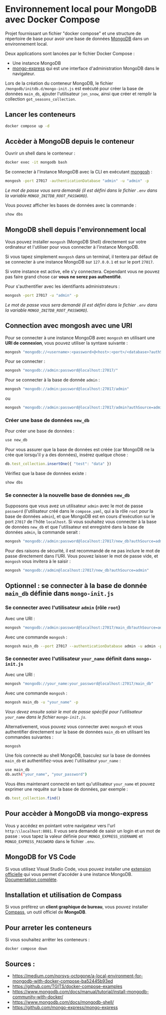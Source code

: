 # Environnement local pour MongoDB avec Docker Compose

Projet fournissant un fichier "docker compose" et une structure de répertoire de base pour avoir une base de données [MongoDB](https://www.mongodb.com/docs/manual/) dans un environnement local.

Deux applications sont lancées par le fichier Docker Compose :

- Une instance MongoDB
- [mongo-express](https://github.com/mongo-express/mongo-express) qui est une interface d'administration MongoDB dans le navigateur.

Lors de la création du conteneur MongoDB, le fichier `/mongodb/initdb.d/mongo-init.js` est exécuté pour créer la base de données `main_db`, ajouter l'utilisateur `jon_snow`, ainsi que créer et remplir la collection `got_seasons_collection`.

## Lancer les conteneurs

```bash
docker compose up -d
```

## Accèder à MongoDB depuis le conteneur

Ouvrir un shell dans le conteneur : 

```bash
docker exec -it mongodb bash
```

 Se connecter à l'instance MongoDB avec la CLI en exécutant [mongosh](https://www.mongodb.com/docs/mongodb-shell/) : 

```bash
mongosh -port 27017 -authenticationDatabase "admin" -u "admin" -p
```

*Le mot de passe vous sera demandé (il est défini dans le fichier `.env` dans la variable `MONGO_INITDB_ROOT_PASSWORD`).*

Vous pouvez afficher les bases de données avec la commande : 

```bash
show dbs
```

## MongoDB shell depuis l'environnement local

Vous pouvez installer `mongosh` (MongoDB Shell) directement sur votre ordinateur et l'utiliser pour vous connecter à l'instance MongoDB.

Si vous tapez simplement `mongosh` dans un terminal, il tentera par défaut de se connecter à une instance MongoDB sur `127.0.0.1` et sur le port `27017`.

Si votre instance est active, elle s'y connectera. Cependant vous ne pouvez pas faire grand chose car **vous ne serez pas authentifié**.

Pour s'authentifier avec les identifiants administrateurs : 

```bash
mongosh -port 27017 -u "admin" -p
```

*Le mot de passe vous sera demandé (il est défini dans le fichier `.env` dans la variable `MONGO_INITDB_ROOT_PASSWORD`).*

## Connection avec mongosh avec une URI 

Pour se connecter à une instance MongoDB avec `mongosh` en utilisant une **URI de connexion**, vous pouvez utiliser la syntaxe suivante :

```bash
mongosh "mongodb://<username>:<password>@<host>:<port>/<database>?authSource=<authDatabase>"
```

Pour se connecter : 

```bash
mongosh "mongodb://admin:password@localhost:27017/"
```

Pour se connecter à la base de donnée `admin` : 

```bash
mongosh "mongodb://admin:password@localhost:27017/admin"
```

ou 

```bash
mongosh "mongodb://admin:password@localhost:27017/admin?authSource=admin"
```

### Créer une base de données `new_db`

Pour créer une base de données : 

```bash
use new_db
```

Pour vous assurer que la base de données est créée (car MongoDB ne la crée que lorsqu'il y a des données), insérez quelque chose :

```javascript
db.test_collection.insertOne({ "test": "data" })
```

Vérifiez que la base de données existe : 

```bash
show dbs
```

### Se connecter à la nouvelle base de données `new_db`

Supposons que vous avez un utilisateur `admin` avec le mot de passe `password` (l'utilisateur créé dans le `compose.yaml`, qui a la rôle `root` pour la base de données `admin`), et que MongoDB est en cours d'exécution sur le port `27017` de l'hôte `localhost`. Si vous souhaitez vous connecter à la base de données `new_db` et que l'utilisateur est enregistré dans la base de données `admin`, la commande serait :

```bash
mongosh "mongodb://admin:password@localhost:27017/new_db?authSource=admin"
```

Pour des raisons de sécurité, il est recommandé de ne pas inclure le mot de passe directement dans l'URI. Vous pouvez laisser le mot de passe vide, et `mongosh` vous invitera à le saisir :

```bash
mongosh "mongodb://admin@localhost:27017/new_db?authSource=admin"
```

## Optionnel : se connecter à la base de donnée `main_db` définie dans `mongo-init.js`

### Se connecter avec l'utilisateur `admin` (rôle `root`)

Avec une URI :

```bash
mongosh "mongodb://admin:password@localhost:27017/main_db?authSource=admin"
```

Avec une commande `mongosh` : 

```bash
mongosh main_db --port 27017 --authenticationDatabase admin -u admin -p
```

### Se connecter avec l'utilisateur `your_name` définit dans `mongo-init.js`

Avec une URI :

```bash
mongosh "mongodb://your_name:your_password@localhost:27017/main_db"
```

Avec une commande `mongosh` : 


```bash
mongosh main_db -u "your_name" -p
```

*Vous devez ensuite saisir le mot de passe spécifié pour l'utilisateur `your_name` dans le fichier `mongo-init.js`.*

Alternativement, vous pouvez vous connecter avec `mongosh` et vous authentifier directement sur la base de données `main_db` en utilisant les commandes suivantes :

```bash
mongosh
```

Une fois connecté au shell MongoDB, basculez sur la base de données `main_db` et authentifiez-vous avec l'utilisateur `your_name` :

```bash
use main_db
db.auth("your_name", "your_password")
```

Vous êtes maintenant connecté en tant qu'utilisateur `your_name` et pouvez exprimer une requête sur la base de données, par exemple :

```javascript
db.test_collection.find()
```

## Pour accèder à MongoDB via mongo-express

Vous y accédez en pointant votre navigateur vers l'url `http:\\localhost:8081`. Il vous sera demandé de saisir un login et un mot de passe : vous tapez la valeur définie pour `MONGO_EXPRESS_USERNAME` et `MONGO_EXPRESS_PASSWORD` dans le fichier `.env`.

## MongoDB for VS Code

Si vous utilisez Visual Studio Code, vous pouvez installer une [extension officielle](https://www.mongodb.com/products/tools/vs-code) qui vous permet d'accéder à une instance MongoDB. [Documentation complète](https://www.mongodb.com/docs/mongodb-vscode/).

## Installation et utilisation de Compass

Si vous préférez un **client graphique de bureau**, vous pouvez installer [Compass](https://www.mongodb.com/products/tools/compass), un outil officiel de **MongoDB**. 

## Pour arreter les conteneurs

Si vous souhaitez arrêter les conteneurs :

```
docker compose down
```

## Sources : 
- https://medium.com/norsys-octogone/a-local-environment-for-mongodb-with-docker-compose-ba52445b93ed
- https://github.com/TGITS/docker-compose-examples
- https://www.mongodb.com/docs/manual/tutorial/install-mongodb-community-with-docker/
- https://www.mongodb.com/docs/mongodb-shell/
- https://github.com/mongo-express/mongo-express